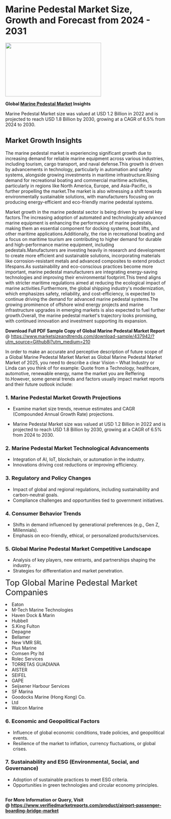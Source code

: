 <H1>Marine Pedestal Market Size, Growth and Forecast from 2024 - 2031</H1><img class="aligncenter size-medium wp-image-584254" src="https://thirdeyenews.in/wp-content/uploads/2024/09/Global-Market-Research-300x168.jpeg" alt="" width="300" height="168" /><p><strong>Global&nbsp;<a href="https://www.marketsizeandtrends.com/download-sample/437942/?utm_source=Github8j?utm_medium=210">Marine Pedestal Market</a> Insights</strong></p><p>Marine Pedestal Market size was valued at USD 1.2 Billion in 2022 and is projected to reach USD 1.8 Billion by 2030, growing at a CAGR of 6.5% from 2024 to 2030.</p><p><h2>Market Growth Insights</h2> <p>The marine pedestal market is experiencing significant growth due to increasing demand for reliable marine equipment across various industries, including tourism, cargo transport, and naval defense.This growth is driven by advancements in technology, particularly in automation and safety systems, alongside growing investments in maritime infrastructure.Rising demand for recreational boating and commercial maritime activities, particularly in regions like North America, Europe, and Asia-Pacific, is further propelling the market.The market is also witnessing a shift towards environmentally sustainable solutions, with manufacturers focusing on producing energy-efficient and eco-friendly marine pedestal systems.</p> <p>Market growth in the marine pedestal sector is being driven by several key factors.The increasing adoption of automated and technologically advanced marine equipment is enhancing the performance of marine pedestals, making them an essential component for docking systems, boat lifts, and other maritime applications.Additionally, the rise in recreational boating and a focus on maritime tourism are contributing to higher demand for durable and high-performance marine equipment, including pedestals.Manufacturers are investing heavily in research and development to create more efficient and sustainable solutions, incorporating materials like corrosion-resistant metals and advanced composites to extend product lifespans.As sustainability and eco-conscious practices become more important, marine pedestal manufacturers are integrating energy-saving technologies and improving their environmental footprint.This trend aligns with stricter maritime regulations aimed at reducing the ecological impact of marine activities.Furthermore, the global shipping industry's modernization, which emphasizes safety, reliability, and cost-efficiency, is expected to continue driving the demand for advanced marine pedestal systems.The growing prominence of offshore wind energy projects and marine infrastructure upgrades in emerging markets is also expected to fuel further growth.Overall, the marine pedestal market's trajectory looks promising, with continued innovation and investment supporting its expansion.</p> <p><span class=""><strong>Download Full PDF Sample Copy of Global Marine Pedestal Market Report</strong> @ <a href="https://www.marketsizeandtrends.com/download-sample/437942/?utm_source=Github8j?utm_medium=210" target="_blank">https://www.marketsizeandtrends.com/download-sample/437942/?utm_source=Github8j?utm_medium=210</a></span></p><p>In order to make an accurate and perceptive description of future scope of a Global&nbsp;Marine Pedestal Market Market as Global&nbsp;Marine Pedestal Market Market of 2025, you need to describe a clear Vision &ndash; What Industry or Linda can you think of for example: Quote from a Technology, healthcare, automotive, renewable energy, name the market you are Reffering to.However, some general trends and factors usually impact market reports and their future outlook include:</p><h3>1.&nbsp;<strong>Marine Pedestal Market Growth Projections</strong></h3><ul><li>Examine market size trends, revenue estimates and CAGR (Compounded Annual Growth Rate) projections.</li><li><p>Marine Pedestal Market size was valued at USD 1.2 Billion in 2022 and is projected to reach USD 1.8 Billion by 2030, growing at a CAGR of 6.5% from 2024 to 2030.</p></li></ul><h3>2.&nbsp;<strong>Marine Pedestal Market Technological Advancements</strong></h3><ul><li>Integration of AI, IoT, blockchain, or automation in the industry.</li><li>Innovations driving cost reductions or improving efficiency.</li></ul><h3>3.&nbsp;<strong>Regulatory and Policy Changes</strong></h3><ul><li>Impact of global and regional regulations, including sustainability and carbon-neutral goals.</li><li>Compliance challenges and opportunities tied to government initiatives.</li></ul><h3>4.&nbsp;<strong>Consumer Behavior Trends</strong></h3><ul><li>Shifts in demand influenced by generational preferences (e.g., Gen Z, Millennials).</li><li>Emphasis on eco-friendly, ethical, or personalized products/services.</li></ul><h3>5.&nbsp;<strong>Global Marine Pedestal Market Competitive Landscape</strong></h3><ul><li>Analysis of key players, new entrants, and partnerships shaping the industry.</li><li>Strategies for differentiation and market penetration.</li></ul><p data-pm-slice="1 1 []"><span style="color: inherit; font-family: inherit; font-size: 25px;">Top Global Marine Pedestal Market Companies</span></p><div class="" data-test-id=""><p><li>Eaton</li><li> M-Tech Marine Technologies</li><li> Haven Dock & Marin</li><li> Hubbell</li><li> S.King Fulton</li><li> Depagne</li><li> Bellamer</li><li> New VMR SRL</li><li> Plus Marine</li><li> Comsen Pty ltd</li><li> Rolec Services</li><li> TORRETAS GUADIANA</li><li> AISTER</li><li> SEIFEL</li><li> GAPE</li><li> Seijsener Harbour Services</li><li> SF Marina</li><li> Goodocks Marine (Hong Kong) Co.</li><li> Ltd</li><li> Walcon Marine</li></p></div><h3>6.&nbsp;<strong>Economic and Geopolitical Factors</strong></h3><ul><li>Influence of global economic conditions, trade policies, and geopolitical events.</li><li>Resilience of the market to inflation, currency fluctuations, or global crises.</li></ul><h3>7.&nbsp;<strong>Sustainability and ESG (Environmental, Social, and Governance)</strong></h3><ul><li>Adoption of sustainable practices to meet ESG criteria.</li><li>Opportunities in green technologies and circular economy principles.</li></ul><h2><strong style="font-size: 14px;">For More Information or Query, Visit @&nbsp;</strong><a style="background-color: #ffffff; font-size: 14px;" href="https://www.marketsizeandtrends.com/report/marine-pedestal-market/" target="_blank">https://www.verifiedmarketreports.com/product/airport-passenger-boarding-bridge-market</a></h2>